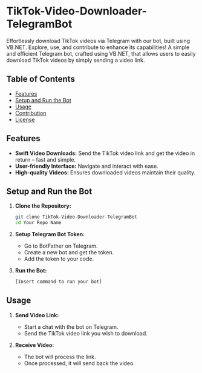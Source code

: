 # TikTok-Video-Downloader-TelegramBot
Effortlessly download TikTok videos via Telegram with our bot, built using VB.NET. Explore, use, and contribute to enhance its capabilities!
A simple and efficient Telegram bot, crafted using VB.NET, that allows users to easily download TikTok videos by simply sending a video link.

## Table of Contents

- [Features](#features)
- [Setup and Run the Bot](#setup-and-run-the-bot)
- [Usage](#usage)
- [Contribution](#contribution)
- [License](#license)

## Features

- **Swift Video Downloads:** Send the TikTok video link and get the video in return – fast and simple.
- **User-friendly Interface:** Navigate and interact with ease.
- **High-quality Videos:** Ensures downloaded videos maintain their quality.

## Setup and Run the Bot

1. **Clone the Repository:**
    ```bash
    git clone TikTok-Video-Downloader-TelegramBot
    cd Your Repo Name
    ```

3. **Setup Telegram Bot Token:**
    - Go to BotFather on Telegram.
    - Create a new bot and get the token.
    - Add the token to your code.

4. **Run the Bot:**
    ```bash
    [Insert command to run your bot]
    ```
   
## Usage

1. **Send Video Link:**
   - Start a chat with the bot on Telegram.
   - Send the TikTok video link you wish to download.

2. **Receive Video:**
   - The bot will process the link.
   - Once processed, it will send back the video.


